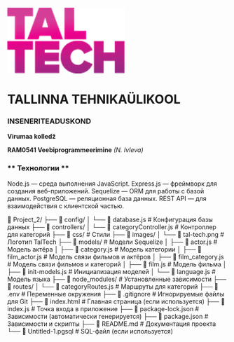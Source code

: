 ![TalTech Logo](images/tal-tech.png)

# TALLINNA TEHNIKAÜLIKOOL

### INSENERITEADUSKOND

**Virumaa kolledž**

**RAM0541 Veebiprogrammeerimine** _(N. Ivleva)_

### ** Технологии **

Node.js — среда выполнения JavaScript.
Express.js — фреймворк для создания веб-приложений.
Sequelize — ORM для работы с базой данных.
PostgreSQL — реляционная база данных.
REST API — для взаимодействия с клиентской частью.

📂 Project_2/
├── 📂 config/
│ └── 📄 database.js # Конфигурация базы данных
├── 📂 controllers/
│ └── 📄 categoryController.js # Контроллер для категорий
├── 📂 css/ # Стили
├── 📂 images/
│ └── 📄 tal-tech.png # Логотип TalTech
├── 📂 models/ # Модели Sequelize
│ ├── 📄 actor.js # Модель актёра
│ ├── 📄 category.js # Модель категории
│ ├── 📄 film_actor.js # Модель связи фильмов и актёров
│ ├── 📄 film_category.js # Модель связи фильмов и категорий
│ ├── 📄 film.js # Модель фильма
│ ├── 📄 init-models.js # Инициализация моделей
│ └── 📄 language.js # Модель языка
├── 📂 node_modules/ # Установленные зависимости
├── 📂 routes/
│ └── 📄 categoryRoutes.js # Маршруты для категорий
├── 📄 .env # Переменные окружения
├── 📄 .gitignore # Игнорируемые файлы для Git
├── 📄 index.html # Главная страница (если используется)
├── 📄 index.js # Точка входа в приложение
├── 📄 package-lock.json # Зависимости (автоматически генерируется)
├── 📄 package.json # Зависимости и скрипты
├── 📄 README.md # Документация проекта
└── 📄 Untitled-1.pgsql # SQL-файл (если используется)
